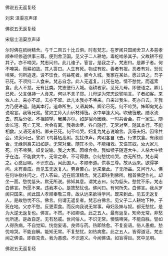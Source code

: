   佛说五无返复经  

刘宋 沮渠京声译  

佛说五无返复经  

宋居士沮渠京声译  

尔时佛在祇树精舍。与千二百五十比丘俱。时有梵志。在罗阅只国闻舍卫人多慈孝顺奉经修道供事三尊。便到舍卫国。见父子二人耕地。毒蛇啮杀其子。父故耕不视其子。亦不啼哭。梵志问曰。此儿谁子。答言。是我之子。梵志曰。是卿子者。何不啼哭。而耕如故。其人答曰。人生有死。物成有败。善者有报。恶者有对。愁忧啼哭。何所追逮。设不饮食。何益死者。卿今入城。我家在某处。愿过语之。吾子已死。不须持二人食来。梵志自念。此人无返复。儿死在地。情不愁忧。而返索食。此人不慈。无有比类。梵志便行入城。诣耕者家。见死儿母。即便语之。卿儿已死。父言但持一人食来。何以不念子耶。儿母逆为梵志说譬喻言。子者如客。来依人止。来亦不却。去亦不留。此儿本我亦不唤来。自来过我生。死亦自去。非我力乃便进退。随其本行。追命所生。又语其姊。卿弟已死。何不啼哭。姊即向梵志说喻言。我等兄弟。譬如工师入山斫材缚筏。水中卒逢大风。吹破筏散。随水流去。前后分张。不相顾望。我弟亦尔。如是宿命因缘。一时共合会。在一家生。随命长短。死亡无常。合会有离。我弟命尽。各自随行。无常对至。随其本行。不能相救。又语死者妇。卿夫已死。何不啼哭。妇复为梵志说喻言。我等夫妇。因缘共会。须臾间已。譬如飞鸟暮栖高树。扰扰作声。向明各自飞去。行求饮食。有缘则合。无缘则离夫妇如是。无常对至。随其本命。不能相救。又语其奴。汝大家儿死。何不啼哭。奴复说喻。我之大家。因缘合会。我如犊子随逐大牛。人杀大牛犊子在边。不能救大牛。无常之命。不可得救。奈何愁忧啼哭。亦无所益。梵志闻之。心惑目瞑。不识东西。闻此国人。孝顺奉道。供事三尊。故从远来。欲得学问。未有善应。而见五无返复人。劳身苦心。远来至此。了无所益。又问行人。佛在何许欲往问之。行人答曰。近在祇洹精舍。梵志即往到佛所。稽首佛足作礼。却坐一面。愁忧低头。默无所说。佛知其意。谓梵志曰。何为低头。愁忧不乐。梵志白佛言。所愿不果。违我本心。是故愁忧也。佛问曰。有何所失。白佛言。我从罗阅只国来。闻此国人孝顺奉敬三尊。故从远来欲得学问。既来到此。见五无返复人。是故愁忧不乐。佛言。何谓无返复者。梵志白佛言。见父子二人耕地下种。子死在地。父亦不愁。反更索食。而反向我说无常事。母妇及姊与奴。都无愁忧。是为大逆无返复也。佛言。不然。不如卿语。此之五人。最有返复。知命无常。非愁忧所逮。是故自定。无有愁戚。世间俗人。不识无常。懊恼啼哭。不能自胜。譬如人得热病。不自觉知。恍惚妄语。良师与药。热即除愈。不复妄语。俗人愚痴。愁忧啼哭。不能自解。能知无常。不复愁忧。如热病愈。此之五人。皆得道证。梵志闻之佛语。即自克责。我为愚惑。不识道义。今闻佛语。如盲得目。冥中见明。  

佛说五无返复经  
